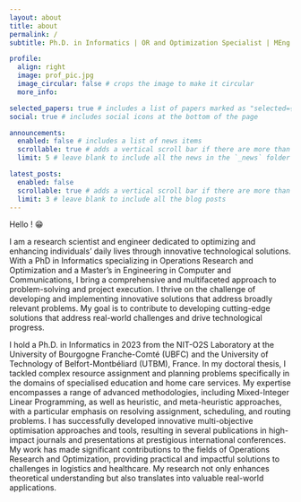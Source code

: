 ```yaml
---
layout: about
title: about
permalink: /
subtitle: Ph.D. in Informatics | OR and Optimization Specialist | MEng. in Computer and Communications Engineering

profile:
  align: right
  image: prof_pic.jpg
  image_circular: false # crops the image to make it circular
  more_info: 

selected_papers: true # includes a list of papers marked as "selected={true}"
social: true # includes social icons at the bottom of the page

announcements:
  enabled: false # includes a list of news items
  scrollable: true # adds a vertical scroll bar if there are more than 3 news items
  limit: 5 # leave blank to include all the news in the `_news` folder

latest_posts:
  enabled: false
  scrollable: true # adds a vertical scroll bar if there are more than 3 new posts items
  limit: 3 # leave blank to include all the blog posts
---
```



Hello ! 😁

I am a research scientist and engineer dedicated to optimizing and enhancing individuals’ daily lives through innovative technological solutions. With a PhD in Informatics specializing in Operations Research and Optimization and a Master’s in Engineering in Computer and Communications, I bring a comprehensive and multifaceted approach to problem-solving and project execution.
I thrive on the challenge of developing and implementing innovative solutions that address broadly relevant problems. 
My goal is to contribute to developing cutting-edge solutions that address real-world challenges and drive technological progress.

I hold a Ph.D. in Informatics in 2023 from the NIT-O2S Laboratory at the University of Bourgogne Franche-Comté (UBFC) and the University of Technology of Belfort-Montbéliard (UTBM), France. In my doctoral thesis, I tackled complex resource assignment and planning problems specifically in the domains of specialised education and home care services. My expertise encompasses a range of advanced methodologies, including Mixed-Integer Linear Programming, as well as heuristic, and meta-heuristic approaches, with a particular emphasis on resolving assignment, scheduling, and routing problems. I has successfully developed innovative multi-objective optimisation approaches and tools, resulting in several publications in high-impact journals and presentations at prestigious international conferences. My work has made significant contributions to the fields of Operations Research and Optimization, providing practical and impactful solutions to challenges in logistics and healthcare. My research not only enhances theoretical understanding but also translates into valuable real-world applications.

